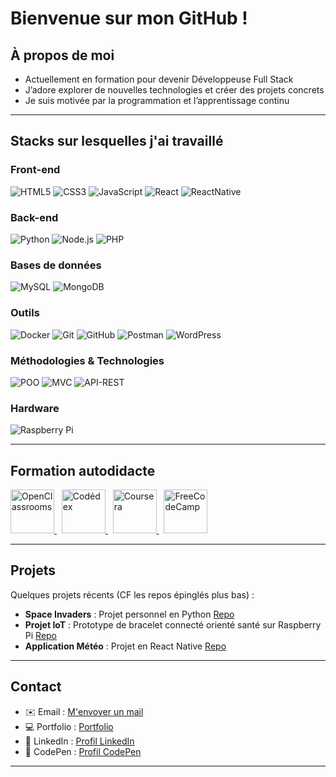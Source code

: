 # Bienvenue sur mon GitHub !

## À propos de moi

- Actuellement en formation pour devenir Développeuse Full Stack  
- J’adore explorer de nouvelles technologies et créer des projets concrets  
- Je suis motivée par la programmation et l’apprentissage continu  

---


## Stacks sur lesquelles j'ai travaillé

### Front-end
![HTML5](https://img.shields.io/badge/HTML5-E34F26?style=for-the-badge&logo=html5&logoColor=white)
![CSS3](https://img.shields.io/badge/CSS3-1572B6?style=for-the-badge&logo=css3&logoColor=white)
![JavaScript](https://img.shields.io/badge/JavaScript-F7DF1E?style=for-the-badge&logo=javascript&logoColor=black)
![React](https://img.shields.io/badge/React-61DAFB?style=for-the-badge&logo=react&logoColor=black)
![ReactNative](https://img.shields.io/badge/React_Native-61DAFB?style=for-the-badge&logo=react&logoColor=black)

### Back-end
![Python](https://img.shields.io/badge/Python-FFD43B?style=for-the-badge&logo=python&logoColor=blue)
![Node.js](https://img.shields.io/badge/Node.js-339933?style=for-the-badge&logo=nodedotjs&logoColor=white)
![PHP](https://img.shields.io/badge/PHP-777BB4?style=for-the-badge&logo=php&logoColor=white)

### Bases de données
![MySQL](https://img.shields.io/badge/MySQL-4479A1?style=for-the-badge&logo=mysql&logoColor=white)
![MongoDB](https://img.shields.io/badge/MongoDB-47A248?style=for-the-badge&logo=mongodb&logoColor=white)

### Outils
![Docker](https://img.shields.io/badge/Docker-2496ED?style=for-the-badge&logo=docker&logoColor=white)
![Git](https://img.shields.io/badge/Git-F05032?style=for-the-badge&logo=git&logoColor=white)
![GitHub](https://img.shields.io/badge/GitHub-181717?style=for-the-badge&logo=github&logoColor=white)
![Postman](https://img.shields.io/badge/Postman-FF6C37?style=for-the-badge&logo=postman&logoColor=white)
![WordPress](https://img.shields.io/badge/WordPress-21759B?style=for-the-badge&logo=wordpress&logoColor=white)

### Méthodologies & Technologies
![POO](https://img.shields.io/badge/POO-4CAF50?style=for-the-badge)
![MVC](https://img.shields.io/badge/MVC-2196F3?style=for-the-badge)
![API-REST](https://img.shields.io/badge/API--REST-FF9800?style=for-the-badge)

### Hardware
![Raspberry Pi](https://img.shields.io/badge/Raspberry_Pi-C51A4A?style=for-the-badge&logo=raspberry-pi&logoColor=white)

---

## Formation autodidacte
<p>
  <a href="https://openclassrooms.com" target="_blank">
    <img src="https://upload.wikimedia.org/wikipedia/fr/thumb/0/0d/Logo_OpenClassrooms.png/330px-Logo_OpenClassrooms.png" alt="OpenClassrooms" height="70"/>
  </a>
  &nbsp;
  <a href="https://www.codedex.com/" target="_blank">
    <img src="https://avatars.githubusercontent.com/u/105237839?s=200&v=4" alt="Codédex" height="70"/>
  </a>
  &nbsp;
  <a href="https://www.coursera.org/" target="_blank">
    <img src="https://camo.githubusercontent.com/ee98cdbfbfaf2396a59bd254e74f22829730ea61c653b2f0c198363f2e71d42e/68747470733a2f2f75706c6f61642e77696b696d656469612e6f72672f77696b6970656469612f636f6d6d6f6e732f7468756d622f392f39372f436f7572736572612d4c6f676f5f363030783630302e7376672f3230343870782d436f7572736572612d4c6f676f5f363030783630302e7376672e706e67" alt="Coursera" height="70"/>
  </a>
  &nbsp;
  <a href="https://www.freecodecamp.org/" target="_blank">
    <img src="https://design-style-guide.freecodecamp.org/downloads/fcc_primary_small.svg" alt="FreeCodeCamp" height="70"/>
  </a>
</p>

---

## Projets

Quelques projets récents (CF les repos épinglés plus bas) :  
- **Space Invaders** : Projet personnel en Python [Repo](https://github.com/RukenDogan/space_invaders)
- **Projet IoT** : Prototype de bracelet connecté orienté santé sur Raspberry Pi [Repo](https://github.com/RukenDogan/projet-iot-Cardioberry)
- **Application Météo** : Projet en React Native [Repo](https://github.com/RukenDogan/app-meteo)

---

## Contact

- ✉️ Email : [M'envoyer un mail](mailto:ruken.dogan@gmail.com)
- 💻 Portfolio : [Portfolio](https://rukendogan.github.io/portfolio/)
- 🔗 LinkedIn : [Profil LinkedIn](https://www.linkedin.com/in/ruken-d-84247435b/)
- 📝 CodePen : [Profil CodePen](https://codepen.io/RukenDogan)

---


